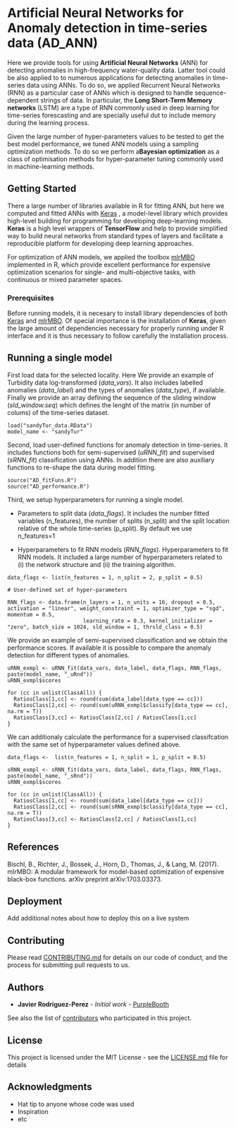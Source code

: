 # Artificial Neural Networks for Anomaly detection in time-series data (AD_ANN)

Here we provide tools for using **Artificial Neural Networks** (ANN) for detecting anomalies in high-frequency water-quality data. Latter tool could be also applied to to numerous applications for detecting anomalies in time-series data using ANNs. To do so, we applied Recurrent Neural Networks (RNN) as a particular case of ANNs which is designed to handle sequence-dependent strings of data. In particular, the **Long Short-Term Memory networks** (LSTM) are a type of RNN commonly used in deep learning for time-series forescasting and are specially useful dut to include memory during the learning process.   

Given the large number of hyper-parameters values to be tested to get the best model performance, we tuned ANN models using a sampling optimization methods. To do so we perform a**Bayesian optimization** as a class of optimisation methods for hyper-parameter tuning commonly used in machine-learning methods.


## Getting Started

There a large number of libraries available in R for fitting ANN, but here we computed and fitted ANNs with [Keras](https://keras.rstudio.com/) , a model-level library which provides high-level building for programming for developing deep-learning models. **Keras** is a high level wrappers of **TensorFlow** and help to provide simplified way to build neural networks from standard types of layers and facilitate a reproducible platform for developing deep learning approaches.

For optimization of ANN models, we applied the toolbox [mlrMBO](https://mlrmbo.mlr-org.com/) implemented in R, which provide excellent performance for expensive optimization scenarios for single- and multi-objective tasks, with continuous or mixed parameter spaces.


### Prerequisites

Before running models, it is necesary to install library dependencies of both [Keras](https://keras.rstudio.com/articles/getting_started.html) and [mlrMBO](https://mlrmbo.mlr-org.com/). Of special importance is the installation of **Keras**, given the large amount of dependencies necessary for properly running under R interface and it is thus necessary to follow carefully the installation process.


## Running a single model

First load data for the selected locality. Here We provide an example of Turbidity data log-transformed (*data_vars*). It also includes labelled anomalies (*data_label*) and the types of anomalies (*data_type*), if available. Finally we provide an array defining the sequence of the sliding window (*sld_window.seq*) which defines the lenght of the matrix (in number of colums) of the time-series dataset.

```
load("sandyTur_data.RData")
model_name <- "sandyTur"
```

Second, load user-defined functions for anomaly detection in time-series. It includes functions both for semi-supervised (*uRNN_fit*) and supervised (*sRNN_fit*) classification using ANNs. In addition there are also auxiliary functions to re-shape the data during model fitting.

```
source("AD_fitFuns.R")
source("AD_performance.R")
```

Third, we setup hyperparameters for running a single model.  

- Parameters to split data (*data_flags*). It includes the number fitted variables (n_features), the number of splits (n_split) and the split location relative of the whole time-series (p_split). By default we use n_features=1

- Hyperparameters to fit RNN models (*RNN_flags*). Hyperparameters to fit RNN models. It included a large number of hyperparameters related to (i) the network structure and (ii) the training algorithm. 

```
data_flags <- list(n_features = 1, n_split = 2, p_split = 0.5)

# User-defined set of hyper-parameters

RNN_flags <- data.frame(n_layers = 1, n_units = 16, dropout = 0.5, activation = "linear", weight_constraint = 1, optimizer_type = "sgd", momentum = 0.5,
                        learning_rate = 0.3, kernel_initializer = "zero", batch_size = 1024, sld_window = 1, thrsld_class = 0.5)
```

We provide an example of semi-supervised classification and we obtain the performance scores. If available it is possible to compare the anomaly detection for different types of anomalies.

```
uRNN_exmpl <- uRNN_fit(data_vars, data_label, data_flags, RNN_flags, paste(model_name, "_uRnd"))
uRNN_exmpl$scores

for (cc in unlist(ClassAll)) {
  RatiosClass[1,cc] <- round(sum(data_label[data_type == cc]))
  RatiosClass[2,cc] <- round(sum(uRNN_exmpl$classify[data_type == cc], na.rm = T))
  RatiosClass[3,cc] <- RatiosClass[2,cc] / RatiosClass[1,cc]
}
```

We can additionaly calculate the performance for a supervised classifcation with the same set of hyperparameter values defined above.

```
data_flags <-  list(n_features = 1, n_split = 1, p_split = 0.5)

sRNN_exmpl <- sRNN_fit(data_vars, data_label, data_flags, RNN_flags, paste(model_name, "_sRnd"))
sRNN_exmpl$scores

for (cc in unlist(ClassAll)) {
  RatiosClass[1,cc] <- round(sum(data_label[data_type == cc]))
  RatiosClass[2,cc] <- round(sum(sRNN_exmpl$classify[data_type == cc], na.rm = T))
  RatiosClass[3,cc] <- RatiosClass[2,cc] / RatiosClass[1,cc]
}
```


## References

Bischl, B., Richter, J., Bossek, J., Horn, D., Thomas, J., & Lang, M. (2017). mlrMBO: A modular framework for model-based optimization of expensive black-box functions. arXiv preprint arXiv:1703.03373.



## Deployment

Add additional notes about how to deploy this on a live system


## Contributing

Please read [CONTRIBUTING.md](https://gist.github.com/PurpleBooth/b24679402957c63ec426) for details on our code of conduct, and the process for submitting pull requests to us.


## Authors

* **Javier Rodriguez-Perez** - *Initial work* - [PurpleBooth](https://github.com/jvrrodriguez)

See also the list of [contributors](https://github.com/your/project/contributors) who participated in this project.

## License

This project is licensed under the MIT License - see the [LICENSE.md](LICENSE.md) file for details

## Acknowledgments

* Hat tip to anyone whose code was used
* Inspiration
* etc
